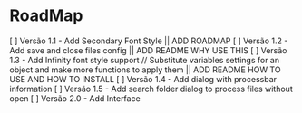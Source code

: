 # RoadMap

[ ] Versão 1.1 - Add Secondary Font Style || ADD ROADMAP
[ ] Versão 1.2 - Add save and close files config || ADD README WHY USE THIS
[ ] Versão 1.3 - Add Infinity font style support // Substitute variables settings for an object and make more functions to apply them || ADD README HOW TO USE AND HOW TO INSTALL
[ ] Versão 1.4 - Add dialog with processbar information
[ ] Versão 1.5 - Add search folder dialog to process files without open 
[ ] Versão 2.0 - Add Interface